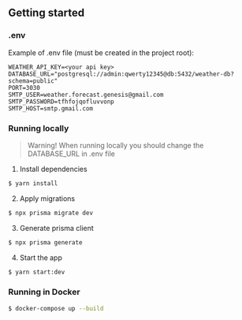 ## Getting started

### .env

Example of .env file (must be created in the project root):

```
WEATHER_API_KEY=<your api key>
DATABASE_URL="postgresql://admin:qwerty12345@db:5432/weather-db?schema=public"
PORT=3030
SMTP_USER=weather.forecast.genesis@gmail.com
SMTP_PASSWORD=tfhfojqofluvvonp
SMTP_HOST=smtp.gmail.com
```

### Running locally
> Warning! When running locally you should change the DATABASE_URL in .env file

1) Install dependencies
```bash
$ yarn install
```
2) Apply migrations
```bash
$ npx prisma migrate dev
```
3) Generate prisma client
```bash
$ npx prisma generate
```
4) Start the app
```bash
$ yarn start:dev
```
### Running in Docker
```bash
$ docker-compose up --build
```
